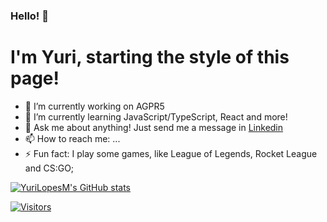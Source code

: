### Hello! 👋

# I'm Yuri, starting the style of this page! 

- 🔭 I’m currently working on AGPR5
- 🌱 I’m currently learning JavaScript/TypeScript, React and more!
- 💬 Ask me about anything! Just send me a message in [Linkedin](https://www.linkedin.com/in/yuri-lopes-machado-170023198/)
- 📫 How to reach me: ...
- ⚡ Fun fact: I play some games, like League of Legends, Rocket League and CS:GO;

[![YuriLopesM's GitHub stats](https://github-readme-stats.vercel.app/api?username=YuriLopesM%theme=dracula)](https://github.com/anuraghazra/github-readme-stats)

[![Visitors](https://visitor-badge.glitch.me/badge?page_id=github/YuriLopesM)](https://github.com/YuriLopesM)
